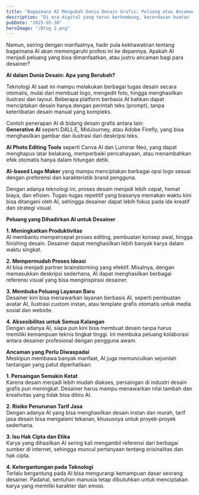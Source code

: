 ```yaml
---
title: "Bagaimana AI Mengubah Dunia Desain Grafis: Peluang atau Ancaman?"
description: "Di era digital yang terus berkembang, kecerdasan buatan (Artificial Intelligence/AI) mulai merambah ke berbagai bidang, termasuk dunia desain grafis. Teknologi yang dulunya dianggap futuristik, kini menjadi alat yang semakin umum digunakan oleh para desainer di seluruh dunia."
pubDate: "2025-05-30"
heroImage: "/Blog 2.png"
---
```


Namun, seiring dengan manfaatnya, hadir pula kekhawatiran tentang bagaimana AI akan memengaruhi profesi ini ke depannya. Apakah AI menjadi peluang yang bisa dimanfaatkan, atau justru ancaman bagi para desainer?

<b>AI dalam Dunia Desain: Apa yang Berubah?</b><br>

Teknologi AI saat ini mampu melakukan berbagai tugas desain secara otomatis, mulai dari membuat logo, mengedit foto, hingga menghasilkan ilustrasi dan layout. Beberapa platform berbasis AI bahkan dapat menciptakan desain hanya dengan perintah teks (prompt), tanpa keterlibatan desain manual yang kompleks.

Contoh penerapan AI di bidang desain grafis antara lain:<br>
<b>Generative AI</b> seperti DALL·E, MidJourney, atau Adobe Firefly, yang bisa menghasilkan gambar dan ilustrasi dari deskripsi teks.

<b>AI Photo Editing Tools</b> seperti Canva AI dan Luminar Neo, yang dapat menghapus latar belakang, memperbaiki pencahayaan, atau menambahkan efek otomatis hanya dalam hitungan detik.

<b>AI-based Logo Maker</b> yang mampu menciptakan berbagai opsi logo sesuai dengan preferensi dan karakteristik brand pengguna.<br>

Dengan adanya teknologi ini, proses desain menjadi lebih cepat, hemat biaya, dan efisien. Tugas-tugas repetitif yang biasanya memakan waktu kini bisa ditangani oleh AI, sehingga desainer dapat lebih fokus pada ide kreatif dan strategi visual.

<b>Peluang yang Dihadirkan AI untuk Desainer</b>

<b>1. Meningkatkan Produktivitas</b><br>
AI membantu mempercepat proses editing, pembuatan konsep awal, hingga finishing desain. Desainer dapat menghasilkan lebih banyak karya dalam waktu singkat.

<b>2. Mempermudah Proses Ideasi</b><br>
AI bisa menjadi partner brainstorming yang efektif. Misalnya, dengan memasukkan deskripsi sederhana, AI dapat menghasilkan berbagai referensi visual yang bisa menginspirasi desainer.

<b>3. Membuka Peluang Layanan Baru</b><br>
Desainer kini bisa menawarkan layanan berbasis AI, seperti pembuatan avatar AI, ilustrasi custom instan, atau template grafis otomatis untuk media sosial dan website.

<b>4. Aksesibilitas untuk Semua Kalangan</b><br>
Dengan adanya AI, siapa pun kini bisa membuat desain tanpa harus memiliki kemampuan teknis tingkat tinggi. Ini membuka peluang kolaborasi antara desainer profesional dengan pengguna awam.

<b>Ancaman yang Perlu Diwaspadai</b><br>
Meskipun membawa banyak manfaat, AI juga memunculkan sejumlah tantangan yang patut diperhatikan:<br>

<b>1. Persaingan Semakin Ketat</b><br>
Karena desain menjadi lebih mudah diakses, persaingan di industri desain grafis pun meningkat. Desainer harus mampu menawarkan nilai tambah dan kreativitas yang tidak bisa ditiru AI.

<b>2. Risiko Penurunan Tarif Jasa</b><br>
Dengan adanya AI yang bisa menghasilkan desain instan dan murah, tarif jasa desain bisa mengalami tekanan, khususnya untuk proyek-proyek sederhana.

<b>3. Isu Hak Cipta dan Etika</b><br>
Karya yang dihasilkan AI sering kali mengambil referensi dari berbagai sumber di internet, sehingga muncul pertanyaan tentang orisinalitas dan hak cipta.

<b>4. Ketergantungan pada Teknologi</b><br>
Terlalu bergantung pada AI bisa mengurangi kemampuan dasar seorang desainer. Padahal, sentuhan manusia tetap dibutuhkan untuk menciptakan karya yang memiliki karakter dan emosi.
